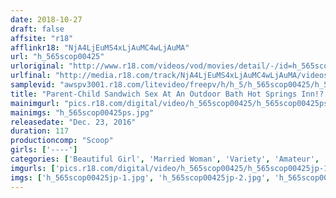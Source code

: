 ```yaml
---
date: 2018-10-27
draft: false
affsite: "r18"
afflinkr18: "NjA4LjEuMS4xLjAuMC4wLjAuMA"
url: "h_565scop00425"
urloriginal: "http://www.r18.com/videos/vod/movies/detail/-/id=h_565scop00425"
urlfinal: "http://media.r18.com/track/NjA4LjEuMS4xLjAuMC4wLjAuMA/videos/vod/movies/detail/-/id=h_565scop00425"
samplevid: "awspv3001.r18.com/litevideo/freepv/h/h_5/h_565scop00425/h_565scop00425_dmb_w.mp4"
title: "Parent-Child Sandwich Sex At An Outdoor Bath Hot Springs Inn!? A Mother Protects Her Daughter By Putting Her Body To Good Use!! Seeing How Deep Her Mother's Love Is, She Decides To Sacrifice Her Body Too! We Give You The Entire Scoop!!"
mainimgurl: "pics.r18.com/digital/video/h_565scop00425/h_565scop00425ps.jpg"
mainimgs: "h_565scop00425ps.jpg"
releasedate: "Dec. 23, 2016"
duration: 117
productioncomp: "Scoop"
girls: ['----']
categories: ['Beautiful Girl', 'Married Woman', 'Variety', 'Amateur', 'Hot Spring', 'Hi-Def']
imgurls: ['pics.r18.com/digital/video/h_565scop00425/h_565scop00425jp-1.jpg', 'pics.r18.com/digital/video/h_565scop00425/h_565scop00425jp-2.jpg', 'pics.r18.com/digital/video/h_565scop00425/h_565scop00425jp-3.jpg', 'pics.r18.com/digital/video/h_565scop00425/h_565scop00425jp-4.jpg', 'pics.r18.com/digital/video/h_565scop00425/h_565scop00425jp-5.jpg', 'pics.r18.com/digital/video/h_565scop00425/h_565scop00425jp-6.jpg', 'pics.r18.com/digital/video/h_565scop00425/h_565scop00425jp-7.jpg', 'pics.r18.com/digital/video/h_565scop00425/h_565scop00425jp-8.jpg', 'pics.r18.com/digital/video/h_565scop00425/h_565scop00425jp-9.jpg', 'pics.r18.com/digital/video/h_565scop00425/h_565scop00425jp-10.jpg', 'pics.r18.com/digital/video/h_565scop00425/h_565scop00425jp-11.jpg', 'pics.r18.com/digital/video/h_565scop00425/h_565scop00425jp-12.jpg', 'pics.r18.com/digital/video/h_565scop00425/h_565scop00425jp-13.jpg', 'pics.r18.com/digital/video/h_565scop00425/h_565scop00425jp-14.jpg', 'pics.r18.com/digital/video/h_565scop00425/h_565scop00425jp-15.jpg', 'pics.r18.com/digital/video/h_565scop00425/h_565scop00425jp-16.jpg', 'pics.r18.com/digital/video/h_565scop00425/h_565scop00425jp-17.jpg', 'pics.r18.com/digital/video/h_565scop00425/h_565scop00425jp-18.jpg', 'pics.r18.com/digital/video/h_565scop00425/h_565scop00425jp-19.jpg']
imgs: ['h_565scop00425jp-1.jpg', 'h_565scop00425jp-2.jpg', 'h_565scop00425jp-3.jpg', 'h_565scop00425jp-4.jpg', 'h_565scop00425jp-5.jpg', 'h_565scop00425jp-6.jpg', 'h_565scop00425jp-7.jpg', 'h_565scop00425jp-8.jpg', 'h_565scop00425jp-9.jpg', 'h_565scop00425jp-10.jpg', 'h_565scop00425jp-11.jpg', 'h_565scop00425jp-12.jpg', 'h_565scop00425jp-13.jpg', 'h_565scop00425jp-14.jpg', 'h_565scop00425jp-15.jpg', 'h_565scop00425jp-16.jpg', 'h_565scop00425jp-17.jpg', 'h_565scop00425jp-18.jpg', 'h_565scop00425jp-19.jpg']
---
```


